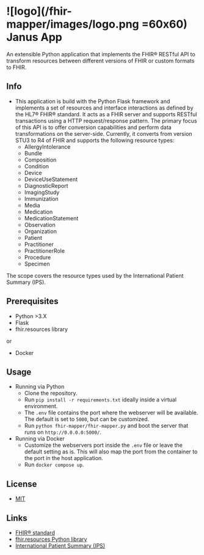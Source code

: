 # ![logo](/fhir-mapper/images/logo.png =60x60) Janus App

An extensible Python application that implements the FHIR® RESTful API to transform resources between different versions of FHIR or custom formats to FHIR.

## Info
* This application is build with the Python Flask framework and implements a set of resources and interface interactions as defined by the HL7® FHIR® standard. It acts as a FHIR server and supports RESTful transactions using a HTTP request/response pattern. The primary focus of this API is to offer conversion capabilities and perform data transformations on the server-side. Currently, it converts from version STU3 to R4 of FHIR and supports the following resource types:
    * AllergyIntolerance
    * Bundle
    * Composition
    * Condition
    * Device
    * DeviceUseStatement
    * DiagnosticReport
    * ImagingStudy
    * Immunization
    * Media
    * Medication
    * MedicationStatement
    * Observation
    * Organization
    * Patient
    * Practitioner
    * PractitionerRole
    * Procedure
    * Specimen

The scope covers the resource types used by the International Patient Summary (IPS). 

## Prerequisites
* Python >3.X
* Flask
* fhir.resources library

or

* Docker

## Usage
* Running via Python
    * Clone the repository.
    * Run `pip install -r requirements.txt` ideally inside a virtual environment.
    * The `.env` file contains the port where the webserver will be available.
    The default is set to `5000`, but can be customized.
    * Run `python fhir-mapper/fhir-mapper.py` and boot the server that runs on `http://0.0.0.0:5000/`.
* Running via Docker
    * Customize the webservers port inside the `.env` file or leave the default setting as is. This will also map the port from the container to the port in the host application.
    * Run `docker compose up`.

## License
* [MIT](https://tldrlegal.com/license/mit-license)

## Links
* [FHIR® standard](https://hl7.org/fhir/)
* [fhir.resources Python library](https://github.com/nazrulworld/fhir.resources)
* [International Patient Summary (IPS)](https://international-patient-summary.net/)